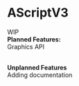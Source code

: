 # AScriptV3
WIP<br>
**Planned Features:**<br>
Graphics API<br><br>

**Unplanned Features**<br>
Adding documentation
